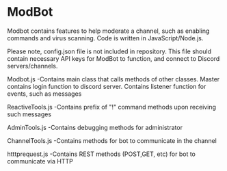 # ModBot

Modbot contains features to help moderate a channel, such as enabling commands and virus scanning. 
Code is written in JavaScript/Node.js.

Please note, config.json file is not included in repository. This file should contain necessary API keys for ModBot to function, and connect to Discord servers/channels.



Modbot.js
-Contains main class that calls methods of other classes. Master contains login function to discord server. Contains listener function for events, such as messages

ReactiveTools.js
-Contains prefix of "!" command methods upon receiving such messages

AdminTools.js
-Contains debugging methods for administrator

ChannelTools.js
-Contains methods for bot to communicate in the channel

htttprequest.js
-Contains REST methods (POST,GET, etc) for bot to communicate via HTTP
